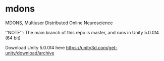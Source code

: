 # mdons

MDONS, Multiuser Distributed Online Neuroscience

''NOTE'': The main branch of this repo is master, and runs in Unity 5.0.0f4 (64 bit)

Download Unity 5.0.0f4 here https://unity3d.com/get-unity/download/archive


